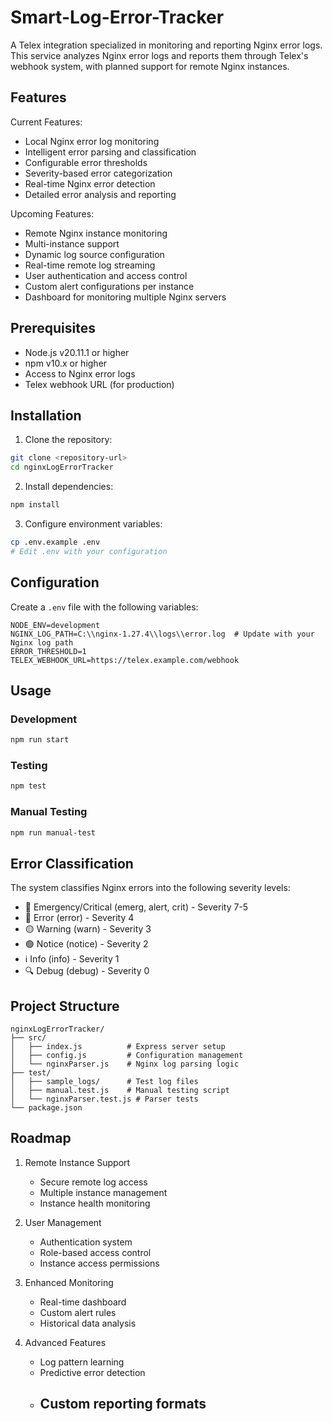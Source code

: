 # Smart-Log-Error-Tracker

A Telex integration specialized in monitoring and reporting Nginx error logs. This service analyzes Nginx error logs and reports them through Telex's webhook system, with planned support for remote Nginx instances.

## Features

Current Features:
- Local Nginx error log monitoring
- Intelligent error parsing and classification
- Configurable error thresholds
- Severity-based error categorization
- Real-time Nginx error detection
- Detailed error analysis and reporting

Upcoming Features:
- Remote Nginx instance monitoring
- Multi-instance support
- Dynamic log source configuration
- Real-time remote log streaming
- User authentication and access control
- Custom alert configurations per instance
- Dashboard for monitoring multiple Nginx servers

## Prerequisites

- Node.js v20.11.1 or higher
- npm v10.x or higher
- Access to Nginx error logs
- Telex webhook URL (for production)

## Installation

1. Clone the repository:

```bash
git clone <repository-url>
cd nginxLogErrorTracker
```

2. Install dependencies:

```bash
npm install
```

3. Configure environment variables:

```bash
cp .env.example .env
# Edit .env with your configuration
```

## Configuration

Create a `.env` file with the following variables:

```env
NODE_ENV=development
NGINX_LOG_PATH=C:\\nginx-1.27.4\\logs\\error.log  # Update with your Nginx log path
ERROR_THRESHOLD=1
TELEX_WEBHOOK_URL=https://telex.example.com/webhook
```

## Usage

### Development

```bash
npm run start
```

### Testing

```bash
npm test
```

### Manual Testing

```bash
npm run manual-test
```

## Error Classification

The system classifies Nginx errors into the following severity levels:

- 🔴 Emergency/Critical (emerg, alert, crit) - Severity 7-5
- 🔴 Error (error) - Severity 4
- 🟡 Warning (warn) - Severity 3
- 🟢 Notice (notice) - Severity 2
- ℹ️ Info (info) - Severity 1
- 🔍 Debug (debug) - Severity 0

## Project Structure

```
nginxLogErrorTracker/
├── src/
│   ├── index.js          # Express server setup
│   ├── config.js         # Configuration management
│   └── nginxParser.js    # Nginx log parsing logic
├── test/
│   ├── sample_logs/      # Test log files
│   ├── manual.test.js    # Manual testing script
│   └── nginxParser.test.js # Parser tests
└── package.json
```

## Roadmap

1. Remote Instance Support
   - Secure remote log access
   - Multiple instance management
   - Instance health monitoring

2. User Management
   - Authentication system
   - Role-based access control
   - Instance access permissions

3. Enhanced Monitoring
   - Real-time dashboard
   - Custom alert rules
   - Historical data analysis

4. Advanced Features
   - Log pattern learning
   - Predictive error detection
   - Custom reporting formats
     ---
